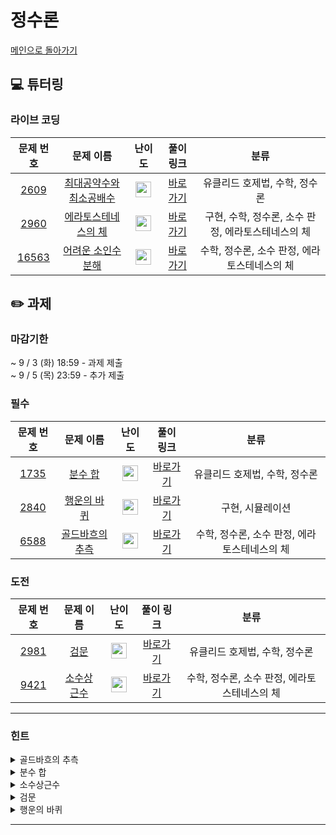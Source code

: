 # 정수론
[메인으로 돌아가기](https://github.com/Altu-Bitu-7/Notice) 
## 💻 튜터링 
### 라이브 코딩
| 문제 번호 | 문제 이름 | 난이도 |                                                                     풀이 링크                                                                      | 분류 |
| :-: | :-: | :-: |:----------------------------------------------------------------------------------------------------------------------------------------------:| :-: |
| [2609](https://www.acmicpc.net/problem/2609) | [최대공약수와 최소공배수](https://www.acmicpc.net/problem/2609) | <img height="25px" width="25px" src="https://static.solved.ac/tier_small/5.svg"/> | [바로가기](https://github.com/Altu-Bitu-7/Notice/blob/main/03_%EC%A0%95%EC%88%98%EB%A1%A0/%EB%9D%BC%EC%9D%B4%EB%B8%8C%EC%BD%94%EB%94%A9/2609.cpp)  | 유클리드 호제법, 수학, 정수론 |
| [2960](https://www.acmicpc.net/problem/2960) | [에라토스테네스의 체](https://www.acmicpc.net/problem/2960) | <img height="25px" width="25px" src="https://static.solved.ac/tier_small/7.svg"/> | [바로가기](https://github.com/Altu-Bitu-7/Notice/blob/main/03_%EC%A0%95%EC%88%98%EB%A1%A0/%EB%9D%BC%EC%9D%B4%EB%B8%8C%EC%BD%94%EB%94%A9/2960.cpp)  | 구현, 수학, 정수론, 소수 판정, 에라토스테네스의 체 |
| [16563](https://www.acmicpc.net/problem/16563) | [어려운 소인수분해](https://www.acmicpc.net/problem/16563) | <img height="25px" width="25px" src="https://static.solved.ac/tier_small/12.svg"/> | [바로가기](https://github.com/Altu-Bitu-7/Notice/blob/main/03_%EC%A0%95%EC%88%98%EB%A1%A0/%EB%9D%BC%EC%9D%B4%EB%B8%8C%EC%BD%94%EB%94%A9/16563.cpp) | 수학, 정수론, 소수 판정, 에라토스테네스의 체 |
## ✏️ 과제 
### 마감기한
~ 9 / 3 (화) 18:59 - 과제 제출 </br>
~ 9 / 5 (목) 23:59 - 추가 제출 </br>
### 필수
| 문제 번호 | 문제 이름 | 난이도 |                                                       풀이 링크                                                        | 분류 |
| :-: | :-: | :-: |:------------------------------------------------------------------------------------------------------------------:| :-: |
| [1735](https://www.acmicpc.net/problem/1735) | [분수 합](https://www.acmicpc.net/problem/1735) | <img height="25px" width="25px" src="https://static.solved.ac/tier_small/8.svg"/> | [바로가기](https://github.com/Altu-Bitu-7/Notice/blob/main/03_%EC%A0%95%EC%88%98%EB%A1%A0/%ED%95%84%EC%88%98/1735.cpp) | 유클리드 호제법, 수학, 정수론 |
| [2840](https://www.acmicpc.net/problem/2840) | [행운의 바퀴](https://www.acmicpc.net/problem/2840) | <img height="25px" width="25px" src="https://static.solved.ac/tier_small/7.svg"/> | [바로가기](https://github.com/Altu-Bitu-7/Notice/blob/main/03_%EC%A0%95%EC%88%98%EB%A1%A0/%ED%95%84%EC%88%98/2840.cpp) | 구현, 시뮬레이션 |
| [6588](https://www.acmicpc.net/problem/6588) | [골드바흐의 추측](https://www.acmicpc.net/problem/6588) | <img height="25px" width="25px" src="https://static.solved.ac/tier_small/10.svg"/> | [바로가기](https://github.com/Altu-Bitu-7/Notice/blob/main/03_%EC%A0%95%EC%88%98%EB%A1%A0/%ED%95%84%EC%88%98/6588.cpp) | 수학, 정수론, 소수 판정, 에라토스테네스의 체 |
### 도전
| 문제 번호 | 문제 이름 | 난이도 |                                                       풀이 링크                                                        | 분류 |
| :-: | :-: | :-: |:------------------------------------------------------------------------------------------------------------------:| :-: |
| [2981](https://www.acmicpc.net/problem/2981) | [검문](https://www.acmicpc.net/problem/2981) | <img height="25px" width="25px" src="https://static.solved.ac/tier_small/12.svg"/> | [바로가기](https://github.com/Altu-Bitu-7/Notice/blob/main/03_%EC%A0%95%EC%88%98%EB%A1%A0/%EB%8F%84%EC%A0%84/2981.cpp) | 유클리드 호제법, 수학, 정수론 |
| [9421](https://www.acmicpc.net/problem/9421) | [소수상근수](https://www.acmicpc.net/problem/9421) | <img height="25px" width="25px" src="https://static.solved.ac/tier_small/10.svg"/> | [바로가기](https://github.com/Altu-Bitu-7/Notice/blob/main/03_%EC%A0%95%EC%88%98%EB%A1%A0/%EB%8F%84%EC%A0%84/9421.cpp) | 수학, 정수론, 소수 판정, 에라토스테네스의 체 |
---
 ### 힌트
<details><summary>골드바흐의 추측</summary><div markdown="1">&nbsp;&nbsp;&nbsp;&nbsp;b - a가 가장 큰 경우가 언제일지 잘 생각해보아요! n = a + b를 만족시키는 두 소수들을 어디서부터 탐색하면 좋을까요?</div></details>
<details><summary>분수 합</summary><div markdown="1">&nbsp;&nbsp;&nbsp;&nbsp;기약분수는 분모와 분자가 더 이상 약분되지 않는 분수를 말하죠! 어렵게 생각하지 말고 차근차근 두 분수를 더하고 약분해줍시다.</div></details>
<details><summary>소수상근수</summary><div markdown="1">&nbsp;&nbsp;&nbsp;&nbsp;소수를 찾았다면 상근수인지 판단하면 되겠네요. 문제에서 주어진 그대로 구현해볼까요? 각 자릿수의 제곱의 합을 구할 때, 언제 그만둬야 할지 잘 생각해봐야겠어요.</div></details>
<details><summary>검문</summary><div markdown="1">&nbsp;&nbsp;&nbsp;&nbsp;입력으로 주어진 모든 수에 대하여 나눴을 때 나머지가 모두 같게 하는 M을 보다 효율적으로 판단해주려면 어떻게 해야 할까요? 접근이 어렵다면 각 수를 몫과 나머지로 나타내보면 좋을 것 같아요.</div></details>
<details><summary>행운의 바퀴</summary><div markdown="1">&nbsp;&nbsp;&nbsp;&nbsp;바퀴를 배열로 고정시켜두고, 시계방향으로 돌리면 화살표는 반시계방향으로 움직이겠죠? 배열에서 인덱스가 음수가 되지 않으려면 시계/반시계 방향 중 어느 방향을 양수로 두는 것이 더 좋을까요?</div></details>

---